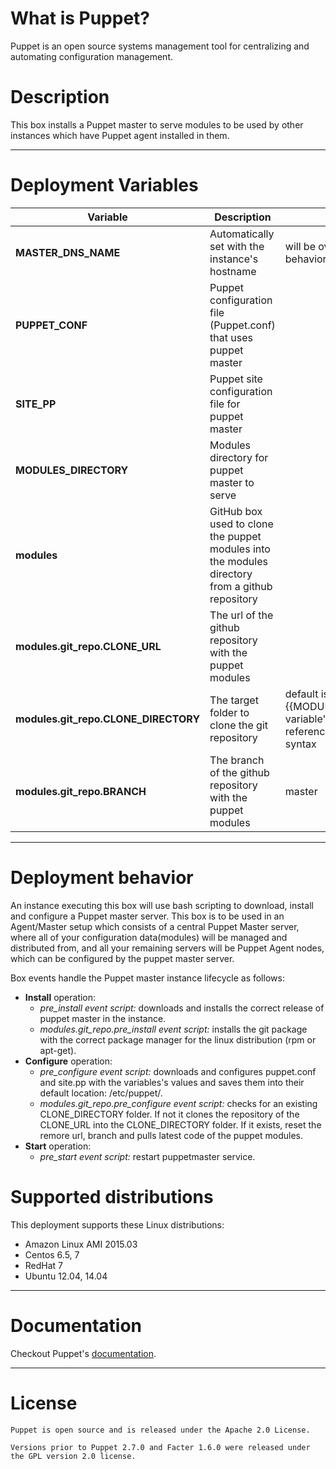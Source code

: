 # What is Puppet?
Puppet is an open source systems management tool for centralizing and automating configuration management.

# Description
This box installs a Puppet master to serve modules to be used by other instances which have Puppet agent installed in them. 

***

# Deployment Variables
|  Variable                  | Description                                                      | Value                 |
|----------------------------|------------------------------------------------------------------|-----------------------|
|   **MASTER_DNS_NAME** | Automatically set with the instance's hostname						| will be overwriten by box behavior |
|   **PUPPET_CONF** | Puppet configuration file (Puppet.conf) that uses puppet master | |
|   **SITE_PP** | Puppet site configuration file for puppet master | |
|   **MODULES_DIRECTORY** | Modules directory for puppet master to serve | |
|   **modules** | GitHub box used to clone the puppet modules into the modules directory from a github repository | |
|   **modules.git_repo.CLONE_URL** | The url of the github repository with the puppet modules | |
|   **modules.git_repo.CLONE_DIRECTORY** | The target folder to clone the git repository | default is {{MODULES_DIRECTORY}} variable's value referenced with Jinja syntax |
|   **modules.git_repo.BRANCH** | The branch of the github repository with the puppet modules | master |

***

# Deployment behavior
An instance executing this box will use bash scripting to download, install and configure a Puppet master server. 
This box is to be used in an Agent/Master setup which consists of a central Puppet Master server, where all of your configuration data(modules) will be managed and distributed from, and all your remaining servers will be Puppet Agent nodes, which can be configured by the puppet master server. 

Box events handle the Puppet master instance lifecycle as follows:

+ **Install** operation:
    * *pre_install event script:* downloads and installs the correct release of puppet master in the instance.
    * *modules.git_repo.pre_install event script:* installs the git package with the correct package manager for the linux distribution (rpm or apt-get).
+ **Configure** operation:
	* *pre_configure event script:* downloads and configures puppet.conf and site.pp with the variables's values and saves them into their default location: /etc/puppet/.
	* *modules.git_repo.pre_configure event script:* checks for an existing CLONE_DIRECTORY folder. If not it clones the repository of the CLONE_URL into the CLONE_DIRECTORY folder. If it exists, reset the remore url, branch and pulls latest code of the puppet modules.
+ **Start** operation:
	* *pre_start event script:* restart puppetmaster service.

# Supported distributions
This deployment supports these Linux distributions:

* Amazon Linux AMI 2015.03
* Centos 6.5, 7
* RedHat 7
* Ubuntu 12.04, 14.04

***

# Documentation
Checkout Puppet's [documentation](https://docs.puppetlabs.com).

***

# License
```
Puppet is open source and is released under the Apache 2.0 License.

Versions prior to Puppet 2.7.0 and Facter 1.6.0 were released under the GPL version 2.0 license.

```
